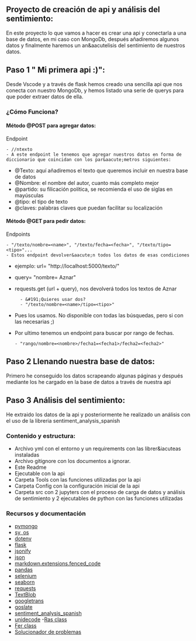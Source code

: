 ## Proyecto de creaci&oacute;n de api y an&aacute;lisis del sentimiento:
En este proyecto lo que vamos a hacer es crear una api y conectarla a una base de datos, en mi caso con MongoDb, despu&eacute;s a&ntilde;adiremos algunos datos y finalmente haremos un an&aacutelisis del sentimiento de nuestros datos.

## Paso 1 " Mi primera api :)":

Desde Vscode y a trav&eacute;s de flask hemos creado una sencilla api que nos conecta con nuestro MongoDb, y hemos listado una serie de querys para que poder extraer datos de ella.

### &#191;C&oacute;mo Funciona?

#### M&eacute;todo @POST para agregar datos:
Endpoint
    
    - //ntexto
    - A este endpoint le tenemos que agregar nuestros datos en forma de diccionario que coincidan con los par&aacute;metros siguientes:
- @Texto: aqu&iacute; a&ntilde;adiremos el texto que queremos incluir en nuestra base de datos
- @Nombre: el nombre del autor, cuanto m&aacute;s completo mejor
- @partido: su filicaci&oacute;n pol&iacute;tica, se recomienda el uso de siglas en may&uacute;sculas
- @tipo: el tipo de texto
- @claves: palabras claves que puedan facilitar su localizaci&oacute;n

#### M&eacute;todo @GET para pedir datos:
Endpoints

    - "/texto/nombre=<name>", "/texto/fecha=<fecha>", "/texto/tipo=<tipo>"...
    - Estos endpoint devolver&aacute;n todos los datos de esas condiciones
- ejemplo: url= "http://localhost:5000/texto/"
- query= "nombre= Aznar"

- requests.get (url + query), nos devolver&aacute; todos los textos de Aznar

        - &#191;Quieres usar dos?
        - "/texto/nombre=<name>/tipo=<tipo>"
- Pues los usamos. No disponible con todas las b&uacute;squedas, pero si con las necesarias ;)

 - Por ultimo tenemos un endpoint para buscar por rango de fechas.
       
       - "rango/nombre=<nombre>/fecha1=<fecha1>/fecha2=<fecha2>"
 
## Paso 2 Llenando nuestra base de datos:
    
Primero he conseguido los datos scrapeando algunas p&aacute;ginas y despu&eacute;s mediante los he cargado en la base de datos a trav&eacute;s de nuestra api

## Paso 3 An&aacute;lisis del sentimiento:
    
He extraido los datos de la api y posteriormente he realizado un an&aacute;lisis con el uso de la libreria sentiment_analysis_spanish


### Contenido y estructura:
- Archivo yml con el entorno y un requirements con las librer&iacuteas instaladas
- Archivo gitignore con los documentos a ignorar.
- Este Readme
- Ejecutable con la api
- Carpeta Tools con las funciones utilizadas por la api
- Carpeta Config con la configuraci&oacute;n inicial de la api
- Carpeta src con 2 jupyters con el proceso de carga de datos y an&aacute;lisis de sentimiento y 2    ejecutables de python con las funciones utilizadas
    
    
### Recursos y documentación
- [pymongo](https://pymongo.readthedocs.io/en/stable/)
- [sy, os](https://docs.python.org/3/library/sys.html)
- [dotenv](https://pypi.org/project/python-dotenv/)
- [flask](https://flask.palletsprojects.com/en/1.1.x/) 
- [jsonify](https://www.kite.com/python/docs/flask.jsonify)
- [json](https://docs.python.org/3/library/json.html)
- [markdown.extensions.fenced_code](https://python-markdown.github.io/extensions/)
- [pandas](https://pandas.pydata.org/docs/)
- [selenium](https://www.selenium.dev/documentation/en/)
- [seaborn](https://seaborn.pydata.org/)
- [requests](https://docs.python-requests.org/en/master/)
- [TextBlob](https://textblob.readthedocs.io/en/dev/)
- [googletrans](https://py-googletrans.readthedocs.io/en/latest/)
- [goslate](https://pypi.org/project/goslate/)
- [sentiment_analysis_spanish](https://pypi.org/project/sentiment-analysis-spanish/)
- [unidecode]( https://pypi.org/project/Unidecode/)
-[Ras class](https://github.com/Ironhack-Data-Madrid-Marzo-2021/Classroom-Materials-FT/tree/main/special_apis)
- [Fer class](https://github.com/breogann/nlp)
- [Solucionador de problemas](https://stackoverflow.com/)

    
